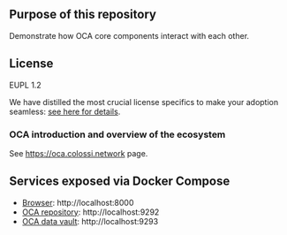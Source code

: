 ## Purpose of this repository

Demonstrate how OCA core components interact with each other.

## License

EUPL 1.2 

We have distilled the most crucial license specifics to make your adoption seamless: [see here for details](https://github.com/THCLab/licensing).

### OCA introduction and overview of the ecosystem

See https://oca.colossi.network page.


## Services exposed via Docker Compose

- [Browser](https://github.com/THCLab/oca-browser): http://localhost:8000
- [OCA repository](https://github.com/THCLab/oca-repository): http://localhost:9292
- [OCA data vault](https://github.com/THCLab/oca-data-vault): http://localhost:9293

